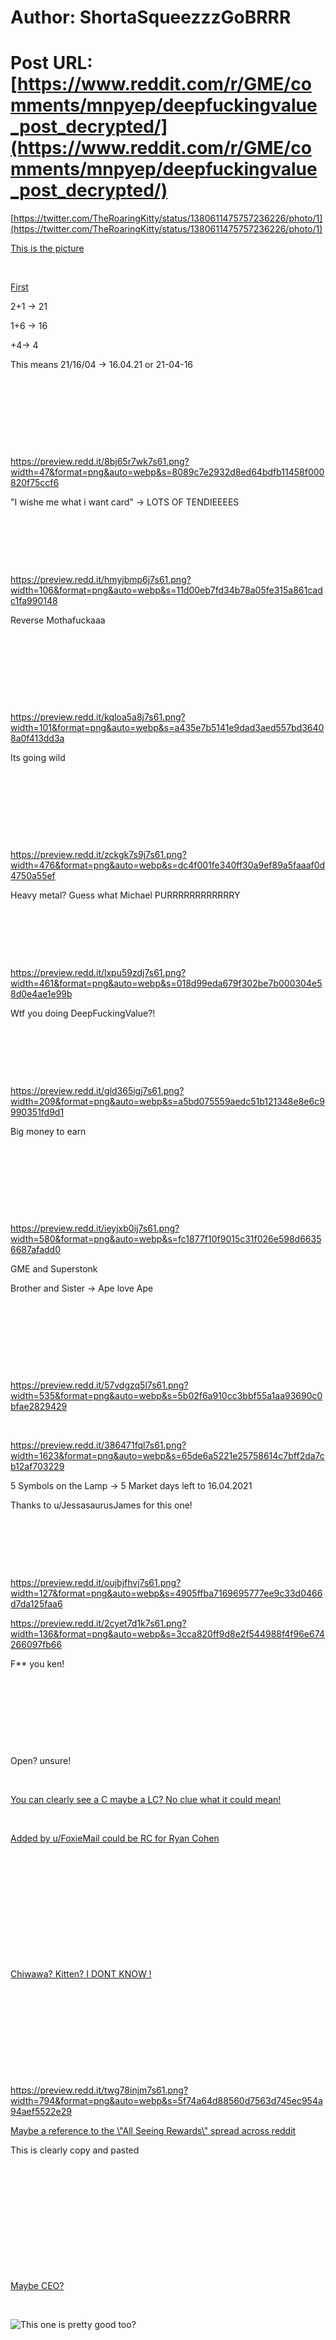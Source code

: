 # Author: ShortaSqueezzzGoBRRR
# Post URL: [https://www.reddit.com/r/GME/comments/mnpyep/deepfuckingvalue_post_decrypted/](https://www.reddit.com/r/GME/comments/mnpyep/deepfuckingvalue_post_decrypted/)


[https://twitter.com/TheRoaringKitty/status/1380611475757236226/photo/1](https://twitter.com/TheRoaringKitty/status/1380611475757236226/photo/1)

[This is the picture](https://preview.redd.it/7jd7uhusi7s61.png?width=1239&format=png&auto=webp&s=dce0d071d4bed7c84368d2fede5b9e5afc0f0ce0)

&#x200B;

[First](https://preview.redd.it/er47my6vi7s61.png?width=187&format=png&auto=webp&s=a6dcee4635b88151b4f6c30b8017b0b058568f30)

2+1 -> 21

1+6 -> 16

\+4-> 4

This means 21/16/04 -> 16.04.21 or 21-04-16

&#x200B;

&#x200B;

&#x200B;

&#x200B;

https://preview.redd.it/8bj65r7wk7s61.png?width=47&format=png&auto=webp&s=8089c7e2932d8ed64bdfb11458f000820f75ccf6

"I wishe me what i want card" -> LOTS OF TENDIEEEES

&#x200B;

&#x200B;

&#x200B;

https://preview.redd.it/hmyjbmp6j7s61.png?width=106&format=png&auto=webp&s=11d00eb7fd34b78a05fe315a861cadc1fa990148

Reverse Mothafuckaaa

&#x200B;

&#x200B;

&#x200B;

&#x200B;

https://preview.redd.it/kqloa5a8j7s61.png?width=101&format=png&auto=webp&s=a435e7b5141e9dad3aed557bd36408a0f413dd3a

Its going wild

&#x200B;

&#x200B;

&#x200B;

&#x200B;

https://preview.redd.it/zckgk7s9j7s61.png?width=476&format=png&auto=webp&s=dc4f001fe340ff30a9ef89a5faaaf0d4750a55ef

Heavy metal? Guess what Michael PURRRRRRRRRRRRY

&#x200B;

&#x200B;

&#x200B;

https://preview.redd.it/lxpu59zdj7s61.png?width=461&format=png&auto=webp&s=018d99eda679f302be7b000304e58d0e4ae1e99b

Wtf you doing DeepFuckingValue?!

&#x200B;

&#x200B;

&#x200B;

https://preview.redd.it/gld365igj7s61.png?width=209&format=png&auto=webp&s=a5bd075559aedc51b121348e8e6c9990351fd9d1

Big money to earn

&#x200B;

&#x200B;

&#x200B;

&#x200B;

https://preview.redd.it/ieyjxb0ij7s61.png?width=580&format=png&auto=webp&s=fc1877f10f9015c31f026e598d66356687afadd0

GME and Superstonk

Brother and Sister -> Ape love Ape

&#x200B;

&#x200B;

&#x200B;

&#x200B;

https://preview.redd.it/57vdgzq5l7s61.png?width=535&format=png&auto=webp&s=5b02f6a910cc3bbf55a1aa93690c0bfae2829429

&#x200B;

https://preview.redd.it/386471fql7s61.png?width=1623&format=png&auto=webp&s=65de6a5221e25758614c7bff2da7cb12af703229

5 Symbols on the Lamp -> 5 Market days left to 16.04.2021

Thanks to u/JessasaurusJames  for this one!

&#x200B;

&#x200B;

&#x200B;

https://preview.redd.it/oujbjfhvj7s61.png?width=127&format=png&auto=webp&s=4905ffba7169695777ee9c33d0466d7da125faa6

https://preview.redd.it/2cyet7d1k7s61.png?width=136&format=png&auto=webp&s=3cca820ff9d8e2f544988f4f96e674266097fb66

F\*\* you ken!

&#x200B;

&#x200B;

&#x200B;

&#x200B;

Open? unsure!

&#x200B;

[You can clearly see a C maybe a LC? No clue what it could mean!](https://preview.redd.it/rdljuc63m7s61.png?width=953&format=png&auto=webp&s=729f0faa2cf3714c1bc840b7e263fa3647d85480)

&#x200B;

[Added by u\/FoxieMail could be RC for Ryan Cohen ](https://preview.redd.it/uwotbmqro7s61.png?width=425&format=png&auto=webp&s=fdcc94fa87180dc80c25b78f9398bd326142aaec)

&#x200B;

&#x200B;

&#x200B;

&#x200B;

&#x200B;

&#x200B;

[Chiwawa? Kitten? I DONT KNOW !](https://preview.redd.it/39tsx8bem7s61.png?width=324&format=png&auto=webp&s=5a93b038ff0aaa01e7854d97403977541eb7236e)

&#x200B;

&#x200B;

&#x200B;

&#x200B;

&#x200B;

https://preview.redd.it/twg78injm7s61.png?width=794&format=png&auto=webp&s=5f74a64d88560d7563d745ec954a94aef5522e29

[Maybe a reference to the \\"All Seeing Rewards\\" spread across reddit](https://preview.redd.it/pz0x3e4im7s61.png?width=220&format=png&auto=webp&s=fc726963fb7c2bac897bca0e1daa5efc94588c85)

This is clearly copy and pasted

&#x200B;

&#x200B;

&#x200B;

&#x200B;

&#x200B;

&#x200B;

[Maybe CEO?](https://preview.redd.it/ygzfzbcvm7s61.png?width=428&format=png&auto=webp&s=69190c66f7d2fc2ca3e8c136b4b2b1688f968182)

&#x200B;

![This one is pretty good too?](https://preview.redd.it/lnqeyv6wy7s61.png?width=628&format=png&auto=webp&s=f9d0aa87c9be4e20458c01e3c80d34bbbbafb67a)
